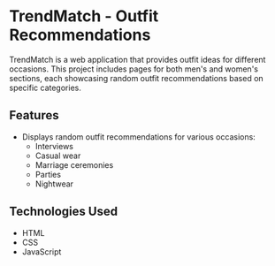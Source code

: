 # TrendMatch - Outfit Recommendations

TrendMatch is a web application that provides outfit ideas for different occasions. This project includes pages for both men's and women's sections, each showcasing random outfit recommendations based on specific categories.

## Features

- Displays random outfit recommendations for various occasions:
  - Interviews
  - Casual wear
  - Marriage ceremonies
  - Parties
  - Nightwear

## Technologies Used

- HTML
- CSS
- JavaScript
